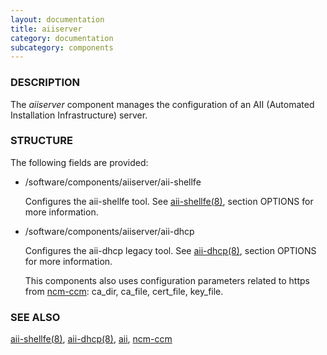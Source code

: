 ```yaml
---
layout: documentation
title: aiiserver
category: documentation
subcategory: components
---
```

### DESCRIPTION

The _aiiserver_ component manages the configuration of an AII
(Automated Installation Infrastructure) server.

### STRUCTURE

The following fields are provided:

- /software/components/aiiserver/aii-shellfe

    Configures the aii-shellfe tool. See [aii-shellfe(8)](http://man.he.net/man8/aii-shellfe), section
    OPTIONS for more information.

- /software/components/aiiserver/aii-dhcp

    Configures the aii-dhcp legacy tool. See [aii-dhcp(8)](http://man.he.net/man8/aii-dhcp), section
    OPTIONS for more information.

    This components also uses configuration parameters related to https from [ncm-ccm](http://search.cpan.org/perldoc?ncm-ccm): ca\_dir, ca\_file, cert\_file, key\_file.

### SEE ALSO

[aii-shellfe(8)](http://man.he.net/man8/aii-shellfe), [aii-dhcp(8)](http://man.he.net/man8/aii-dhcp), [aii](http://search.cpan.org/perldoc?aii), [ncm-ccm](http://search.cpan.org/perldoc?ncm-ccm)
